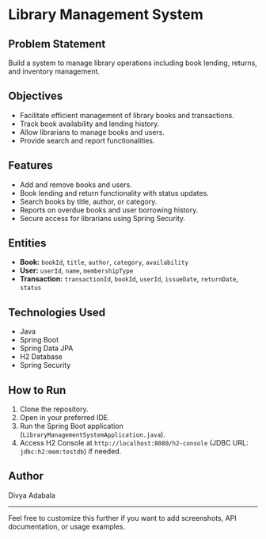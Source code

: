# Library Management System

## Problem Statement  
Build a system to manage library operations including book lending, returns, and inventory management.

## Objectives  
- Facilitate efficient management of library books and transactions.  
- Track book availability and lending history.  
- Allow librarians to manage books and users.  
- Provide search and report functionalities.

## Features  
- Add and remove books and users.  
- Book lending and return functionality with status updates.  
- Search books by title, author, or category.  
- Reports on overdue books and user borrowing history.  
- Secure access for librarians using Spring Security.

## Entities  
- **Book:** `bookId`, `title`, `author`, `category`, `availability`  
- **User:** `userId`, `name`, `membershipType`  
- **Transaction:** `transactionId`, `bookId`, `userId`, `issueDate`, `returnDate`, `status`

## Technologies Used  
- Java  
- Spring Boot  
- Spring Data JPA  
- H2 Database  
- Spring Security  

## How to Run  
1. Clone the repository.  
2. Open in your preferred IDE.  
3. Run the Spring Boot application (`LibraryManagementSystemApplication.java`).  
4. Access H2 Console at `http://localhost:8080/h2-console` (JDBC URL: `jdbc:h2:mem:testdb`) if needed.

## Author  
Divya Adabala

---

Feel free to customize this further if you want to add screenshots, API documentation, or usage examples.
